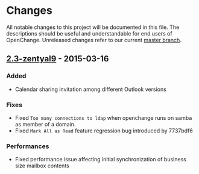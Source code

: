 # Changes

All notable changes to this project will be documented in this file.
The descriptions should be useful and understandable for end users of OpenChange.
Unreleased changes refer to our current [master branch](https://github.com/openchange/openchange/).

## [2.3-zentyal9] - 2015-03-16

### Added
* Calendar sharing invitation among different Outlook versions

### Fixes
* Fixed `Too many connections to ldap` when openchange runs on samba as member of a domain.
* Fixed `Mark All as Read` feature regression bug introduced by 7737bdf6

### Performances
* Fixed performance issue affecting initial synchronization of business size mailbox contents


[//]: # (unreleased compare link should be changed to the latest release)
[//]: # (the current hash was master when this CHANGES.md file was created)
[unreleased]: https://github.com/Zentyal/openchange/compare/2.3-zentyal9...HEAD
[2.3-zentyal9]: https://github.com/Zentyal/openchange/compare/2.3-zentyal8...2.3-zentyal9

